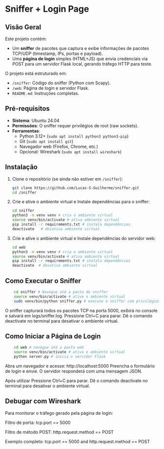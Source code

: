 # Sniffer + Login Page

## Visão Geral
Este projeto contém:
- Um **sniffer** de pacotes que captura e exibe informações de pacotes TCP/UDP (timestamp, IPs, portas e payload).
- Uma **página de login** simples (HTML+JS) que envia credenciais via POST para um servidor Flask local, gerando tráfego HTTP para teste.

O projeto está estruturado em:
- `/sniffer`: Código do sniffer (Python com Scapy).
- `/web`: Página de login e servidor Flask.
- `README.md`: Instruções completas.

## Pré-requisitos
- **Sistema**: Ubuntu 24.04
- **Permissões**: O sniffer requer privilégios de root (raw sockets).
- **Ferramentas**:
  - Python 3.12+ (`sudo apt install python3 python3-pip`)
  - Git (`sudo apt install git`)
  - Navegador web (Firefox, Chrome, etc.)
  - Opcional: Wireshark (`sudo apt install wireshark`)

## Instalação

1. Clone o repositório (se ainda não estiver em `/sniffer`):
   ```bash
   git clone https://github.com/Lucas-S-Guilherme/sniffer.git
   cd /sniffer
   ```

2. Crie e ative o ambiente virtual e Instale dependências para o sniffer:

    ```bash
    cd sniffer
    python3 -m venv venv # cria o ambiente virtual
    source venv/bin/activate # ativa ambiente virtual
    pip install -r requirements.txt # instala dependências
    deactivate   # desativa ambiente virtual
    ```

3. Crie e ative o ambiente virtual e Instale dependências do servidor web:

    ```bash
    cd web
    python3 -m venv venv # cria o ambiente virtual
    source venv/bin/activate # ativa ambiente virtual
    pip install -r requirements.txt # instala dependências
    deactivate  # desativa ambiente virtual
    ```

## Como Executar o Sniffer

```bash
    cd sniffer # Navegue até a pasta do sniffer 
    source venv/bin/activate # ative o ambiente virtual
    sudo venv/bin/python sniffer.py # execute o sniffer com privilégios de root
 ```

O sniffer capturará todos os pacotes TCP na porta 5000, exibirá no console e salvará em logs/sniffer.log. Pressione Ctrl+C para parar. Dê o comando deactivate no terminal para desativar o ambiente virtual.

## Como Iniciar a Página de Login

```bash
    cd web # navegue até a pasta web
    source venv/bin/activate # ativa o ambiente virtual
    python server.py # inicia o servidor Flask
``` 

Abra um navegador e acesse: http://localhost:5000
Preencha o formulário de login e envie. O servidor responderá com uma mensagem JSON.

Após utilizar Pressione Ctrl+C para parar. Dê o comando deactivate no terminal para desativar o ambiente virtual.

## Debugar com Wireshark

Para monitorar o tráfego gerado pela página de login:

Filtro de porta: tcp.port == 5000

Filtro de método POST: http.request.method == POST

Exemplo completo: tcp.port == 5000 and http.request.method == POST

